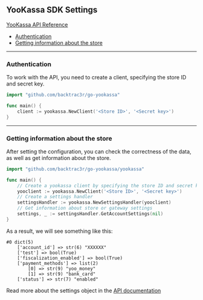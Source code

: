 ## YooKassa SDK Settings

[YooKassa API Reference](https://yookassa.ru/developers/api?lang=en)

- [Authentication](#Authentication)
- [Getting information about the store](#Getting-information-about-the-store)

---

### Authentication

To work with the API, you need to create a client, specifying the store ID and secret key.

```go
import "github.com/backtrac3r/go-yookassa"

func main() {
    client := yookassa.NewClient('<Store ID>', '<Secret key>')
}
```

---

### Getting information about the store

After setting the configuration, you can check the correctness of the data, as well as get information about the store.

```go
import "github.com/backtrac3r/go-yookassa/yookassa"

func main() {
    // Create a yookassa client by specifying the store ID and secret key
    yooclient := yookassa.NewClient('<Store ID>', '<Secret key>')
    // Create a settings handler
	settingsHandler := yookassa.NewSettingsHandler(yooclient)
    // Get information about store or gateway settings
	settings, _ := settingsHandler.GetAccountSettings(nil)
}
```

As a result, we will see something like this:

```
#0 dict(5)
    ['account_id'] => str(6) "XXXXXX"
    ['test'] => bool(True)
    ['fiscalization_enabled'] => bool(True)
    ['payment_methods'] => list(2)
        [0] => str(9) "yoo_money"
        [1] => str(9) "bank_card"
    ['status'] => str(7) "enabled"
```

Read more about the settings object in the [API documentation](https://yookassa.ru/developers/api?lang=en#me_object)

